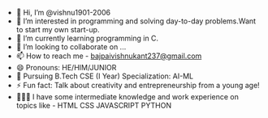 - 👋 Hi, I’m @vishnu1901-2006
- 👀 I’m interested in programming and solving day-to-day problems.Want to start my own start-up. 
- 🌱 I’m currently learning programming in C.
- 💞️ I’m looking to collaborate on ...
- 📫 How to reach me - bajpaivishnukant237@gmail.com
- 😄 Pronouns: HE/HIM/JUNIOR
- 🏫 Pursuing B.Tech CSE (I Year) Specialization: AI-ML
- ⚡ Fun fact: Talk about creativity and entrepreneurship from a young age!
- 🏃‍♂️‍➡️ I have some intermediate knowledge and work experience on topics like - HTML CSS JAVASCRIPT PYTHON
<!---
vishnu1901-2006/vishnu1901-2006 is a ✨ special ✨ repository because its `README.md` (this file) appears on your GitHub profile.
You can click the Preview link to take a look at your changes.
--->
